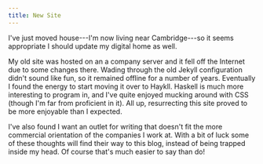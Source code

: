 ```yaml
---
title: New Site
---
```


I've just moved house---I'm now living near Cambridge---so it seems appropriate I should update my digital home as well. 

<!--more-->

My old site was hosted on an a company server and it fell off the Internet due to some changes there. Wading through the old Jekyll configuration didn't sound like fun, so it remained offline for a number of years. Eventually I found the energy to start moving it over to Haykll. Haskell is much more interesting to program in, and I've quite enjoyed mucking around with CSS (though I'm far from proficient in it). All up, resurrecting this site proved to be more enjoyable than I expected.

I've also found I want an outlet for writing that doesn't fit the more commercial orientation of the companies I work at. With a bit of luck some of these thoughts will find their way to this blog, instead of being trapped inside my head. Of course that's much easier to say than do!
